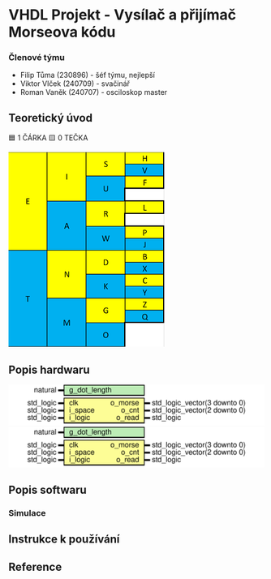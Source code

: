 # VHDL Projekt - Vysílač a přijímač Morseova kódu

### Členové týmu
* Filip Tůma (230896) - šéf týmu, nejlepší
* Viktor Vlček (240709) - svačinář
* Roman Vaněk (240707) - osciloskop master

## Teoretický úvod
:blue_square: 1 ČÁRKA     :yellow_square: 0 TEČKA

![image](https://github.com/vanekroman/digital-electronics-project/blob/main/Morse_abeceda.png)

## Popis hardwaru
![Period check](doc/period_cnt.svg)
<img src="doc/period_cnt.svg" alt="Period check" style="background-color:white">


## Popis softwaru
### Simulace

## Instrukce k používání

## Reference

